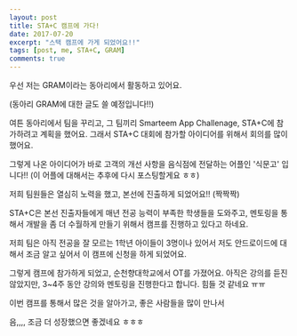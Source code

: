 ```yaml
---
layout: post
title: STA+C 캠프에 가다!
date: 2017-07-20
excerpt: "스택 캠프에 가게 되었어요!!"
tags: [post, me, STA+C, GRAM]
comments: true
---
```


우선 저는 GRAM이라는 동아리에서 활동하고 있어요. 

(동아리 GRAM에 대한 글도 쓸 예정입니다!!)

여튼 동아리에서 팀을 꾸리고, 그 팀끼리 Smarteem App Challenage, STA+C에 참가하려고 계획을 했어요. 그래서 STA+C 대회에 참가할 아이디어를 위해서 회의를 많이 했어요.

그렇게 나온 아이디어가 바로 고객의 개선 사항을 음식점에 전달하는 어플인 '식문고' 입니다!! (이 어플에 대해서는 추후에 다시 포스팅할게요 ㅎㅎ)

저희 팀원들은 열심히 노력을 했고, 본선에 진출하게 되었어요!! (짝짝짝)

STA+C은 본선 진출자들에게 매년 전공 능력이 부족한 학생들을 도와주고, 멘토링을 통해서 개발을 좀 더 수월하게 만들기 위해서 캠프를 진행하고 있다고 하네요.

저희 팀은 아직 전공을 잘 모르는 1학년 아이들이 3명이나 있어서 저도 안드로이드에 대해서 조금 알고 싶어서 이 캠프에 신청을 하게 되었어요. 

그렇게 캠프에 참가하게 되었고, 순천향대학교에서 OT를 가졌어요. 아직은 강의를 듣진 않았지만, 3~4주 동안 강의와 멘토링을 진행한다고 합니다. 힘들 것 같네요 ㅠㅠ

이번 캠프를 통해서 많은 것을 알아가고, 좋은 사람들을 많이 만나서

음,,,, 조금 더 성장했으면 좋겠네요 ㅎㅎㅎ
